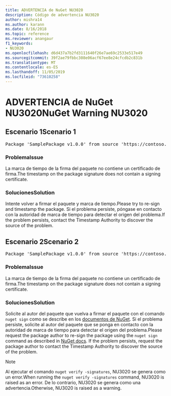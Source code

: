 ```yaml
---
title: ADVERTENCIA de NuGet NU3020
description: Código de advertencia NU3020
author: mishra14
ms.author: karann
ms.date: 8/16/2018
ms.topic: reference
ms.reviewer: anangaur
f1_keywords:
- NU3020
ms.openlocfilehash: d6d437a7b2fd3111640f26e7ae69c2533e517e49
ms.sourcegitcommit: 39f2ae79fbbc308e06acf67ee8e24cfcdb2c831b
ms.translationtype: MT
ms.contentlocale: es-ES
ms.lasthandoff: 11/05/2019
ms.locfileid: "73610258"
---
```

# <a name="nuget-warning-nu3020"></a><span data-ttu-id="a022f-103">ADVERTENCIA de NuGet NU3020</span><span class="sxs-lookup"><span data-stu-id="a022f-103">NuGet Warning NU3020</span></span>

## <a name="scenario-1"></a><span data-ttu-id="a022f-104">Escenario 1</span><span class="sxs-lookup"><span data-stu-id="a022f-104">Scenario 1</span></span>

<pre>Package 'SamplePackage v1.0.0' from source 'https://contoso.com/index.json': The timestamp does not have a signing certificate.</pre>

### <a name="issue"></a><span data-ttu-id="a022f-105">Problema</span><span class="sxs-lookup"><span data-stu-id="a022f-105">Issue</span></span>

<span data-ttu-id="a022f-106">La marca de tiempo de la firma del paquete no contiene un certificado de firma.</span><span class="sxs-lookup"><span data-stu-id="a022f-106">The timestamp on the package signature does not contain a signing certificate.</span></span>


### <a name="solution"></a><span data-ttu-id="a022f-107">Soluciones</span><span class="sxs-lookup"><span data-stu-id="a022f-107">Solution</span></span>

<span data-ttu-id="a022f-108">Intente volver a firmar el paquete y marca de tiempo.</span><span class="sxs-lookup"><span data-stu-id="a022f-108">Please try to re-sign and timestamp the package.</span></span> <span data-ttu-id="a022f-109">Si el problema persiste, póngase en contacto con la autoridad de marca de tiempo para detectar el origen del problema.</span><span class="sxs-lookup"><span data-stu-id="a022f-109">If the problem persists, contact the Timestamp Authority to discover the source of the problem.</span></span>



## <a name="scenario-2"></a><span data-ttu-id="a022f-110">Escenario 2</span><span class="sxs-lookup"><span data-stu-id="a022f-110">Scenario 2</span></span>

<pre>Package 'SamplePackage v1.0.0' from source 'https://contoso.com/index.json': The primary signature's timestamp does not have a signing certificate.</pre>

### <a name="issue"></a><span data-ttu-id="a022f-111">Problema</span><span class="sxs-lookup"><span data-stu-id="a022f-111">Issue</span></span>

<span data-ttu-id="a022f-112">La marca de tiempo de la firma del paquete no contiene un certificado de firma.</span><span class="sxs-lookup"><span data-stu-id="a022f-112">The timestamp on the package signature does not contain a signing certificate.</span></span>


### <a name="solution"></a><span data-ttu-id="a022f-113">Soluciones</span><span class="sxs-lookup"><span data-stu-id="a022f-113">Solution</span></span>

<span data-ttu-id="a022f-114">Solicite al autor del paquete que vuelva a firmar el paquete con el comando `nuget sign` como se describe en los [documentos de NuGet](https://docs.microsoft.com/nuget/create-packages/sign-a-package). Si el problema persiste, solicite al autor del paquete que se ponga en contacto con la autoridad de marca de tiempo para detectar el origen del problema.</span><span class="sxs-lookup"><span data-stu-id="a022f-114">Please request the package author to re-sign the package using the `nuget sign` command as described in [NuGet docs](https://docs.microsoft.com/nuget/create-packages/sign-a-package). If the problem persists, request the package author to contact the Timestamp Authority to discover the source of the problem.</span></span>


> [!Note]
> <span data-ttu-id="a022f-115">Al ejecutar el comando `nuget verify -signatures`, NU3020 se genera como un error.</span><span class="sxs-lookup"><span data-stu-id="a022f-115">When running the `nuget verify -signatures` command, NU3020 is raised as an error.</span></span> <span data-ttu-id="a022f-116">De lo contrario, NU3020 se genera como una advertencia.</span><span class="sxs-lookup"><span data-stu-id="a022f-116">Otherwise, NU3020 is raised as a warning.</span></span>